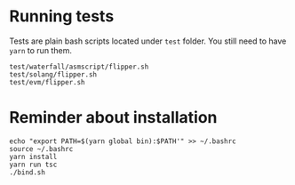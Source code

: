 # Running tests

Tests are plain bash scripts located under `test` folder.
You still need to have `yarn` to run them.

```
test/waterfall/asmscript/flipper.sh
test/solang/flipper.sh
test/evm/flipper.sh
```

# Reminder about installation

```
echo "export PATH=$(yarn global bin):$PATH'" >> ~/.bashrc
source ~/.bashrc
yarn install
yarn run tsc
./bind.sh
```
